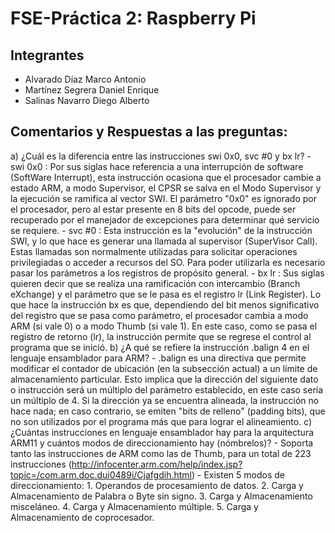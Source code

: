 # FSE-Práctica 2: Raspberry Pi

## Integrantes
* Alvarado Díaz Marco Antonio
* Martínez Segrera Daniel Enrique
* Salinas Navarro Diego Alberto

## Comentarios y Respuestas a las preguntas:

a) ¿Cuál es la diferencia entre las instrucciones swi 0x0, svc #0 y bx lr?
    - swi 0x0 : Por sus siglas hace referencia a una interrupción de software (SoftWare Interrupt), esta instrucción ocasiona que el procesador cambie a estado ARM, a modo Supervisor, el CPSR se salva en el Modo Supervisor y la ejecución se ramifica al vector SWI. El parámetro "0x0" es ignorado por el procesador, pero al estar presente en 8 bits del opcode, puede ser recuperado por el manejador de excepciones para determinar qué servicio se requiere.
    - svc #0 :	Esta instrucción es la "evolución" de la instrucción SWI, y lo que hace es generar una llamada al supervisor (SuperVisor Call). Estas llamadas son normalmente utilizadas para solicitar operaciones privilegiadas o acceder a recursos del SO. Para poder utilizarla es necesario pasar los parámetros a los registros de propósito general.
    - bx lr : 	Sus siglas quieren decir que se realiza una ramificación con intercambio (Branch eXchange) y el parámetro que se le pasa es el registro lr (Link Register). Lo que hace la instrucción bx es que, dependiendo del bit menos significativo del registro que se pasa como parámetro, el procesador cambia a modo ARM (si vale 0) o a modo Thumb (si vale 1). En este caso, como se pasa el registro de retorno (lr), la instrucción permite que se regrese el control al programa que se inició.
b) ¿A qué se refiere la instrucción .balign 4 en el lenguaje ensamblador para ARM?
    - .balign es una directiva que permite modificar el contador de ubicación (en la subsección actual) a un límite de almacenamiento particular. Esto implica que la dirección del siguiente dato o instrucción será un múltiplo del parámetro establecido, en este caso sería un múltiplo de 4. Si la dirección ya se encuentra alineada, la instrucción no hace nada; en caso contrario, se emiten "bits de relleno" (padding bits), que no son utilizados por el programa más que para lograr el alineamiento.
c) ¿Cuántas instrucciones en lenguaje ensamblador hay para la arquitectura ARM11 y cuántos modos de direccionamiento hay (nómbrelos)?
    - Soporta tanto las instrucciones de ARM como las de Thumb, para un total de 223 instrucciones (http://infocenter.arm.com/help/index.jsp?topic=/com.arm.doc.dui0489i/Cjafgdih.html)
    - Existen 5 modos de direccionamiento:
        1. Operandos de procesamiento de datos.
	2. Carga y Almacenamiento de Palabra o Byte sin signo.
	3. Carga y Almacenamiento misceláneo.
	4. Carga y Almacenamiento múltiple.
	5. Carga y Almacenamiento de coprocesador.
